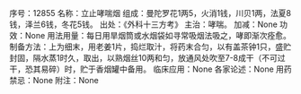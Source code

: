 序号：12855
名称：立止哮喘烟
组成：曼陀罗花1两5，火消1钱，川贝1两，法夏8钱，泽兰6钱，冬花5钱。
出处：《外科十三方考》
主治：哮喘。
加减：None
功效：None
用法用量：每日用旱烟筒或水烟袋如寻常吸烟法吸之，哮即渐次痊愈。
制备方法：上为细末，用老姜1片，捣烂取汁，将药末合匀，以有盖茶钟1只，盛贮封固，隔水蒸1时久，取出，以熟烟丝10两和匀，放通风处吹至7-8成干（不可过干，恐其易碎）时，贮于香烟罐中备用。
临床应用：None
各家论述：None
用药禁忌：None
附注：None
